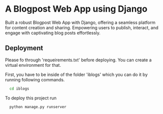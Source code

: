 
# A Blogpost Web App using Django

Built a robust Blogpost Web App with Django, offering a seamless platform for content creation and sharing. Empowering users to publish, interact, and engage with captivating blog posts effortlessly.


## Deployment

Please fo through 'requeirements.txt' before deploying. You can create a virtual environment for that.

First, you have to be inside of the folder 'iblogs' which you can do it by running following commands.

```bash
  cd iblogs
```

To deploy this project run

```bash
  python manage.py runserver
```


